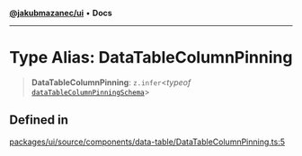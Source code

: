 [**@jakubmazanec/ui**](../README.md) • **Docs**

---

# Type Alias: DataTableColumnPinning

> **DataTableColumnPinning**: `z.infer`\<_typeof_
> [`dataTableColumnPinningSchema`](../variables/dataTableColumnPinningSchema.md)\>

## Defined in

[packages/ui/source/components/data-table/DataTableColumnPinning.ts:5](https://github.com/jakubmazanec/tools/blob/e8ae4d79f84effbab1b79b1c88222a54b84f3504/packages/ui/source/components/data-table/DataTableColumnPinning.ts#L5)
